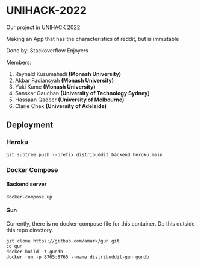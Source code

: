 # UNIHACK-2022
Our project in UNIHACK 2022

Making an App that has the characteristics of reddit, but is immutable

Done by: Stackoverflow Enjoyers

Members:
1. Reynald Kusumahadi   **(Monash University)**
2. Akbar Fadiansyah     **(Monash University)**
3. Yuki Kume            **(Monash University)**
4. Sanskar Gauchan      **(University of Technology Sydney)**
5. Hassaan Qadeer       **(University of Melbourne)**
6. Clarie Chek          **(University of Adelaide)**

## Deployment

### Heroku

```
git subtree push --prefix distribuddit_backend heroku main
```

### Docker Compose

#### Backend server

```
docker-compose up
```

#### Gun

Currently, there is no docker-compose file for this container. Do this outside this repo directory.

```
git clone https://github.com/amark/gun.git
cd gun
docker build -t gundb .
docker run -p 8765:8765 --name distribuddit-gun gundb
```
